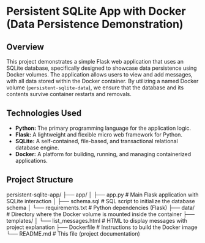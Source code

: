 # Persistent SQLite App with Docker (Data Persistence Demonstration)

## Overview

This project demonstrates a simple Flask web application that uses an SQLite database, specifically designed to showcase data persistence using Docker volumes. The application allows users to view and add messages, with all data stored within the Docker container. By utilizing a named Docker volume (`persistent-sqlite-data`), we ensure that the database and its contents survive container restarts and removals.

## Technologies Used

* **Python:** The primary programming language for the application logic.
* **Flask:** A lightweight and flexible micro web framework for Python.
* **SQLite:** A self-contained, file-based, and transactional relational database engine.
* **Docker:** A platform for building, running, and managing containerized applications.

## Project Structure
persistent-sqlite-app/
├── app/
│   ├── app.py           # Main Flask application with SQLite interaction
│   ├── schema.sql       # SQL script to initialize the database schema
│   └── requirements.txt # Python dependencies (Flask)
├── data/                # Directory where the Docker volume is mounted inside the container
├── templates/
│   └── list_messages.html # HTML to display messages with project explanation
├── Dockerfile           # Instructions to build the Docker image
└── README.md            # This file (project documentation)
